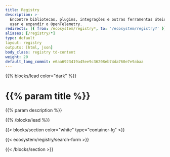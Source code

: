 ```yaml
---
title: Registry
description: >-
  Encontre bibliotecas, plugins, integrações e outras ferramentas úteis para
  usar e expandir o OpenTelemetry.
redirects: [{ from: /ecosystem/registry*, to: '/ecosystem/registry?' }]
aliases: [/registry/*]
type: default
layout: registry
outputs: [html, json]
body_class: registry td-content
weight: 20
default_lang_commit: e6aa6923419a45ee9c36208eb74da760e7e9abaa
---
```


{{% blocks/lead color="dark" %}}

<!-- markdownlint-disable single-h1 -->

# {{% param title %}}

{{% param description %}}

{{% /blocks/lead %}}

{{< blocks/section color="white" type="container-lg" >}}

{{< ecosystem/registry/search-form >}}

{{< /blocks/section >}}
